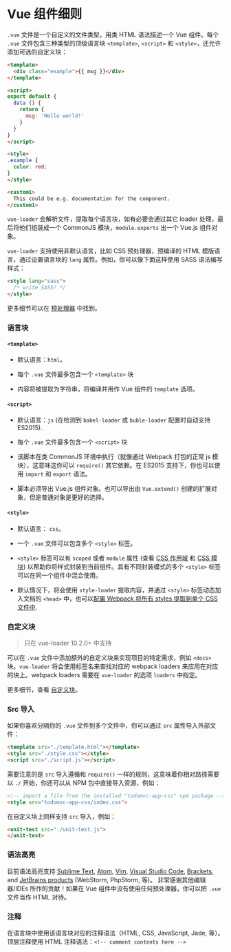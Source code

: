 # Vue 组件细则

`.vue` 文件是一个自定义的文件类型，用类 HTML 语法描述一个 Vue 组件。每个 `.vue` 文件包含三种类型的顶级语言块 `<template>`, `<script>` 和 `<style>`，还允许添加可选的自定义块：

``` html
<template>
  <div class="example">{{ msg }}</div>
</template>

<script>
export default {
  data () {
    return {
      msg: 'Hello world!'
    }
  }
}
</script>

<style>
.example {
  color: red;
}
</style>

<custom1>
  This could be e.g. documentation for the component.
</custom1>
```

`vue-loader` 会解析文件，提取每个语言块，如有必要会通过其它 loader 处理，最后将他们组装成一个 CommonJS 模块，`module.exports` 出一个 Vue.js 组件对象。

`vue-loader` 支持使用非默认语言，比如 CSS 预处理器，预编译的 HTML 模版语言，通过设置语言块的 `lang` 属性。例如，你可以像下面这样使用 SASS 语法编写样式：

``` html
<style lang="sass">
  /* write SASS! */
</style>
```

更多细节可以在 [预处理器](../configurations/pre-processors.md) 中找到。

### 语言块

#### `<template>`

- 默认语言：`html`。

- 每个 `.vue` 文件最多包含一个 `<template>` 块

- 内容将被提取为字符串，将编译并用作 Vue 组件的 `template` 选项。

#### `<script>`

- 默认语言：`js` (在检测到 `babel-loader` 或 `buble-loader` 配置时自动支持ES2015).

- 每个 `.vue` 文件最多包含一个 `<script>` 块

- 该脚本在类 CommonJS 环境中执行（就像通过 Webpack 打包的正常 js 模块），这意味这你可以 `require()` 其它依赖。在 ES2015 支持下，你也可以使用 `import` 和 `export` 语法。

- 脚本必须导出 Vue.js 组件对象。也可以导出由 `Vue.extend()` 创建的扩展对象，但是普通对象是更好的选择。

#### `<style>`

- 默认语言： `css`。

- 一个 `.vue` 文件可以包含多个 `<style>` 标签。

- `<style>` 标签可以有 `scoped` 或者 `module` 属性 (查看 [CSS 作用域](../features/scoped-css.md) 和 [CSS 模块](../features/css-modules.md)) 以帮助你将样式封装到当前组件。具有不同封装模式的多个 `<style>` 标签可以在同一个组件中混合使用。

- 默认情况下，将会使用 `style-loader` 提取内容，并通过 `<style>` 标签动态加入文档的 `<head>` 中，也可以[配置 Webpack 将所有 styles 提取到单个 CSS 文件中](../configurations/extract-css.md).

### 自定义块

> 只在 vue-loader 10.2.0+ 中支持

可以在 `.vue` 文件中添加额外的自定义块来实现项目的特定需求，例如 `<docs>` 块。`vue-loader` 将会使用标签名来查找对应的 webpack loaders 来应用在对应的块上。webpack loaders 需要在 `vue-loader` 的选项 `loaders` 中指定。

更多细节，查看 [自定义块](../configurations/custom-blocks.md)。

### Src 导入

如果你喜欢分隔你的 `.vue` 文件到多个文件中，你可以通过 `src` 属性导入外部文件：

``` html
<template src="./template.html"></template>
<style src="./style.css"></style>
<script src="./script.js"></script>
```

需要注意的是 `src` 导入遵循和 `require()` 一样的规则，这意味着你相对路径需要以 `./` 开始，你还可以从 NPM 包中直接导入资源，例如：

``` html
<!-- import a file from the installed "todomvc-app-css" npm package -->
<style src="todomvc-app-css/index.css">
```

在自定义块上同样支持 `src` 导入，例如：

``` html
<unit-test src="./unit-test.js">
</unit-test>
```

### 语法高亮


目前语法高亮支持 [Sublime Text](https://github.com/vuejs/vue-syntax-highlight), [Atom](https://atom.io/packages/language-vue), [Vim](https://github.com/posva/vim-vue), [Visual Studio Code](https://marketplace.visualstudio.com/items/liuji-jim.vue), [Brackets](https://github.com/pandao/brackets-vue), and [JetBrains products](https://plugins.jetbrains.com/plugin/8057) (WebStorm, PhpStorm, 等)。 非常感谢其他编辑器/IDEs 所作的贡献！如果在 Vue 组件中没有使用任何预处理器，你可以把 `.vue` 文件当作 HTML 对待。

### 注释

在语言块中使用该语言块对应的注释语法（HTML, CSS, JavaScript, Jade, 等）。顶层注释使用 HTML 注释语法：`<!-- comment contents here -->`
